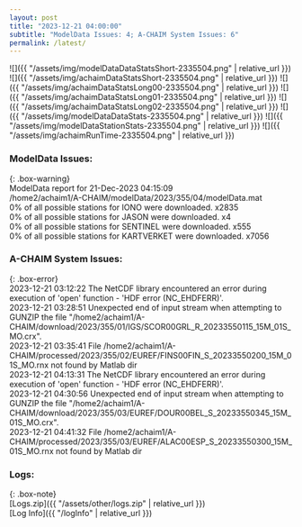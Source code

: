 ```yaml
---
layout: post
title: "2023-12-21 04:00:00"
subtitle: "ModelData Issues: 4; A-CHAIM System Issues: 6"
permalink: /latest/
---
```


![]({{ "/assets/img/modelDataDataStatsShort-2335504.png" | relative_url }})
![]({{ "/assets/img/achaimDataStatsShort-2335504.png" | relative_url }})
![]({{ "/assets/img/achaimDataStatsLong00-2335504.png" | relative_url }})
![]({{ "/assets/img/achaimDataStatsLong01-2335504.png" | relative_url }})
![]({{ "/assets/img/achaimDataStatsLong02-2335504.png" | relative_url }})
![]({{ "/assets/img/modelDataDataStats-2335504.png" | relative_url }})
![]({{ "/assets/img/modelDataStationStats-2335504.png" | relative_url }})
![]({{ "/assets/img/achaimRunTime-2335504.png" | relative_url }})


### ModelData Issues:  
  
{: .box-warning}  
 ModelData report for 21-Dec-2023 04:15:09   
 /home2/achaim1/A-CHAIM/modelData/2023/355/04/modelData.mat   
 0% of all possible stations for IONO were downloaded. x2835   
 0% of all possible stations for JASON were downloaded. x4   
 0% of all possible stations for SENTINEL were downloaded. x555   
 0% of all possible stations for KARTVERKET were downloaded. x7056   
  
### A-CHAIM System Issues:  
  
{: .box-error}  
2023-12-21 03:12:22 The NetCDF library encountered an error during execution of 'open' function - 'HDF error (NC_EHDFERR)'.  
2023-12-21 03:28:51 Unexpected end of input stream when attempting to GUNZIP the file "/home2/achaim1/A-CHAIM/download/2023/355/01/IGS/SCOR00GRL_R_20233550115_15M_01S_MO.crx".  
2023-12-21 03:35:41 File /home2/achaim1/A-CHAIM/processed/2023/355/02/EUREF/FINS00FIN_S_20233550200_15M_01S_MO.rnx not found by Matlab dir  
2023-12-21 04:13:31 The NetCDF library encountered an error during execution of 'open' function - 'HDF error (NC_EHDFERR)'.  
2023-12-21 04:30:56 Unexpected end of input stream when attempting to GUNZIP the file "/home2/achaim1/A-CHAIM/download/2023/355/03/EUREF/DOUR00BEL_S_20233550345_15M_01S_MO.crx".  
2023-12-21 04:41:32 File /home2/achaim1/A-CHAIM/processed/2023/355/03/EUREF/ALAC00ESP_S_20233550300_15M_01S_MO.rnx not found by Matlab dir  

### Logs:  
  
{: .box-note}  
[Logs.zip]({{ "/assets/other/logs.zip" | relative_url }})  
[Log Info]({{ "/logInfo" | relative_url }})  
